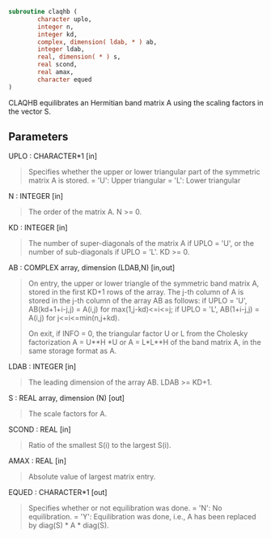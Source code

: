 ```fortran
subroutine claqhb (
        character uplo,
        integer n,
        integer kd,
        complex, dimension( ldab, * ) ab,
        integer ldab,
        real, dimension( * ) s,
        real scond,
        real amax,
        character equed
)
```

CLAQHB equilibrates an Hermitian band matrix A using the scaling
factors in the vector S.

## Parameters
UPLO : CHARACTER\*1 [in]
> Specifies whether the upper or lower triangular part of the
> symmetric matrix A is stored.
> = 'U':  Upper triangular
> = 'L':  Lower triangular

N : INTEGER [in]
> The order of the matrix A.  N >= 0.

KD : INTEGER [in]
> The number of super-diagonals of the matrix A if UPLO = 'U',
> or the number of sub-diagonals if UPLO = 'L'.  KD >= 0.

AB : COMPLEX array, dimension (LDAB,N) [in,out]
> On entry, the upper or lower triangle of the symmetric band
> matrix A, stored in the first KD+1 rows of the array.  The
> j-th column of A is stored in the j-th column of the array AB
> as follows:
> if UPLO = 'U', AB(kd+1+i-j,j) = A(i,j) for max(1,j-kd)<=i<=j;
> if UPLO = 'L', AB(1+i-j,j)    = A(i,j) for j<=i<=min(n,j+kd).
> 
> On exit, if INFO = 0, the triangular factor U or L from the
> Cholesky factorization A = U\*\*H \*U or A = L\*L\*\*H of the band
> matrix A, in the same storage format as A.

LDAB : INTEGER [in]
> The leading dimension of the array AB.  LDAB >= KD+1.

S : REAL array, dimension (N) [out]
> The scale factors for A.

SCOND : REAL [in]
> Ratio of the smallest S(i) to the largest S(i).

AMAX : REAL [in]
> Absolute value of largest matrix entry.

EQUED : CHARACTER\*1 [out]
> Specifies whether or not equilibration was done.
> = 'N':  No equilibration.
> = 'Y':  Equilibration was done, i.e., A has been replaced by
> diag(S) \* A \* diag(S).
